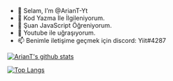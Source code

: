- 👋 Selam, I’m @ArianT-Yt
- 👀 Kod Yazma İle İlgileniyorum.
- 🌱 Şuan JavaScript Öğreniyorum. 
- 💞️ Youtube ile uğraşıyorum.
- 📫 Benimle iletişime geçmek için discord: Yiit#4287 

[![ArianT's github stats](https://github-readme-stats.vercel.app/api?username=ArianT-Yt&count_private=true&show_icons=true&theme=radical&hide_rank=false)](https://github.com/ArianT-Yt/github-readme-stats)


[![Top Langs](https://github-readme-stats.vercel.app/api/top-langs/?username=ArianT-Yt)](https://github.com/ArianT-Yt/github-readme-stats)
